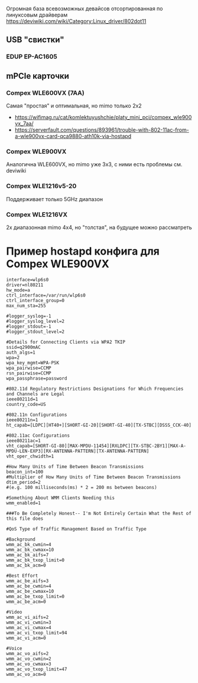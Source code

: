 

Огромная база всевозможных девайсов отсортированная по линуксовым драйверам https://deviwiki.com/wiki/Category:Linux_driver/802dot11

## USB "свистки"

### EDUP EP-AC1605

## mPCIe карточки

### Compex WLE600VX (7AA)

  Самая "простая" и оптимальная, но mimo только 2x2

 - https://wifimag.ru/cat/komlektuyushchie/platy_mini_pci/compex_wle900vx_7aa/
 - https://serverfault.com/questions/893961/trouble-with-802-11ac-from-a-wle900vx-card-qca9880-ath10k-via-hostapd

### Compex WLE900VX

  Аналогична WLE600VX, но mimo уже 3x3, с ними есть проблемы см. deviwiki

### Compex WLE1216v5-20

  Поддерживает только 5GHz диапазон

### Compex WLE1216VX

  2х диапазонная mimo 4x4, но "толстая", на будущее можно рассматреть

# Пример hostapd конфига для Compex WLE900VX

```
interface=wlp6s0
driver=nl80211
hw_mode=a
ctrl_interface=/var/run/wlp6s0
ctrl_interface_group=0
max_num_sta=255

#logger_syslog=-1
#logger_syslog_level=2
#logger_stdout=-1
#logger_stdout_level=2

#Details for Connecting Clients via WPA2 TKIP
ssid=q2900mAC
auth_algs=1
wpa=2
wpa_key_mgmt=WPA-PSK
wpa_pairwise=CCMP
rsn_pairwise=CCMP
wpa_passphrase=password

#802.11d Regulatory Restrictions Designations for Which Frequencies and Channels are Legal
ieee80211d=1
country_code=US

#802.11n Configurations
ieee80211n=1
ht_capab=[LDPC][HT40+][SHORT-GI-20][SHORT-GI-40][TX-STBC][DSSS_CCK-40]

#802.11ac Configurations
ieee80211ac=1
vht_capab=[SHORT-GI-80][MAX-MPDU-11454][RXLDPC][TX-STBC-2BY1][MAX-A-MPDU-LEN-EXP3][RX-ANTENNA-PATTERN][TX-ANTENNA-PATTERN]
vht_oper_chwidth=1

#How Many Units of Time Between Beacon Transmissions
beacon_int=100
#Multiplier of How Many Units of Time Between Beacon Transmissions
dtim_period=2
#(e.g. 100 milliseconds(ms) * 2 = 200 ms between beacons)

#Something About WMM Clients Needing this
wmm_enabled=1

###To Be Completely Honest-- I'm Not Entirely Certain What the Rest of this file does

#QoS Type of Traffic Management Based on Traffic Type

#Background
wmm_ac_bk_cwmin=4
wmm_ac_bk_cwmax=10
wmm_ac_bk_aifs=7
wmm_ac_bk_txop_limit=0
wmm_ac_bk_acm=0

#Best Effort
wmm_ac_be_aifs=3
wmm_ac_be_cwmin=4
wmm_ac_be_cwmax=10
wmm_ac_be_txop_limit=0
wmm_ac_be_acm=0

#Video
wmm_ac_vi_aifs=2
wmm_ac_vi_cwmin=3
wmm_ac_vi_cwmax=4
wmm_ac_vi_txop_limit=94
wmm_ac_vi_acm=0

#Voice
wmm_ac_vo_aifs=2
wmm_ac_vo_cwmin=2
wmm_ac_vo_cwmax=3
wmm_ac_vo_txop_limit=47
wmm_ac_vo_acm=0
```
